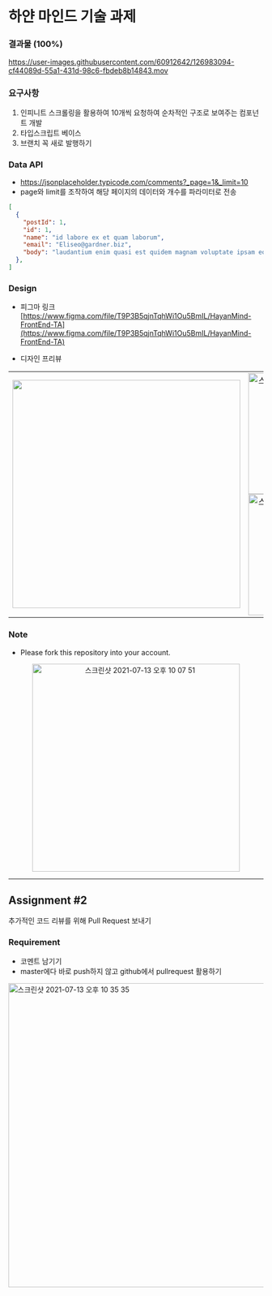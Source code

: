 # 하얀 마인드 기술 과제

### 결과물 (100%)

https://user-images.githubusercontent.com/60912642/126983094-cf44089d-55a1-431d-98c6-fbdeb8b14843.mov

### 요구사항

1. 인피니트 스크롤링을 활용하여 10개씩 요청하여 순차적인 구조로 보여주는 컴포넌트 개발
2. 타입스크립트 베이스
3. 브랜치 꼭 새로 발행하기

### Data API

- https://jsonplaceholder.typicode.com/comments?_page=1&_limit=10
- page와 limit를 조작하여 해당 페이지의 데이터와 개수를 파라미터로 전송

```JSON
[
  {
    "postId": 1,
    "id": 1,
    "name": "id labore ex et quam laborum",
    "email": "Eliseo@gardner.biz",
    "body": "laudantium enim quasi est quidem magnam voluptate ipsam eos\ntempora quo necessitatibus\ndolor quam autem quasi\nreiciendis et nam sapiente accusantium"
  },
]
```

### Design

- 피그마 링크 [https://www.figma.com/file/T9P3B5qjnTqhWi1Ou5BmIL/HayanMind-FrontEnd-TA](https://www.figma.com/file/T9P3B5qjnTqhWi1Ou5BmIL/HayanMind-FrontEnd-TA)

- 디자인 프리뷰
<table align="center">
  <tr>
    <td valign="center">
      <img width="450" src="https://user-images.githubusercontent.com/6203798/125565329-c6144364-a519-4028-84bc-5786b5d2af40.png" />
    </td>
    <td valign="center" align="center" width=239>
      <img width="239" alt="스크린샷 2021-07-14 오후 2 47 16" src="https://user-images.githubusercontent.com/6203798/125576636-9dfb1b81-404d-4d6c-8794-2a782579044a.png">
      <img width="239" alt="스크린샷 2021-07-14 오후 2 47 28" src="https://user-images.githubusercontent.com/6203798/125576642-a6bc7695-6b5f-4751-b874-f8a770e55496.png">
    </td>
  </tr>
</table>

### Note

- Please fork this repository into your account.
<p align="center">
<img width="410" alt="스크린샷 2021-07-13 오후 10 07 51" src="https://user-images.githubusercontent.com/6203798/125465421-8d3c9d4a-1742-4e17-beef-aedd522e5714.png">
</p>

---

## Assignment #2

추가적인 코드 리뷰를 위해 Pull Request 보내기

### Requirement

- 코멘트 남기기
- master에다 바로 push하지 않고 github에서 pullrequest 활용하기

<img width="600" alt="스크린샷 2021-07-13 오후 10 35 35" src="https://user-images.githubusercontent.com/6203798/125465665-98bf05fc-4855-4c35-b073-97ef1e931bec.png">
